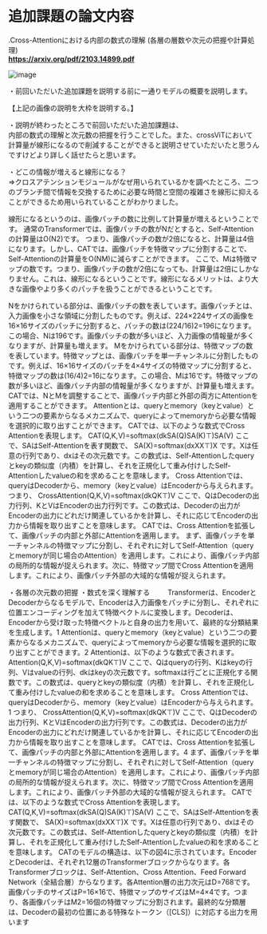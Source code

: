# 追加課題の論文内容

.Cross-Attentionにおける内部の数式の理解
(各層の層数や次元の把握や計算処理)  
**https://arxiv.org/pdf/2103.14899.pdf**

![image](https://github.com/Yuma-Tsukakoshi/CrossViT-Summary-/assets/107422037/86926816-82a9-41c5-8377-06a48d7580bc)

・前回いただいた追加課題を説明する前に一通りモデルの概要を説明します。  

【上記の画像の説明を大枠を説明する。】

・説明が終わったところで前回いただいた追加課題は、  
内部の数式の理解と次元数の把握を行うことでした。また、crossViTにおいて計算量が線形になるので削減することができると説明させていただいたと思うんですけどより詳しく話せたらと思います。

・どこの情報が増えると線形になる？  
⇒クロスアテンションモジュールがなぜ用いられているかを調べたところ、二つのブランチ間で情報を交換するために必要な時間と空間の複雑さを線形に抑えることができるため用いられていることがわかりました。　　

線形になるというのは、画像パッチの数に比例して計算量が増えるということです。 通常のTransformerでは、画像パッチの数がNだとすると、Self-Attentionの計算量はO(N2)です。 つまり、画像パッチの数が2倍になると、計算量は4倍になります。しかし、CATでは、画像パッチを特徴マップに分割することで、Self-Attentionの計算量をO(NM)に減らすことができます。 ここで、Mは特徴マップの数です。つまり、画像パッチの数が2倍になっても、計算量は2倍にしかなりません。これは、線形になるということです。線形になるメリットは、より大きな画像やより多くのパッチを扱うことができるということです。

Nをかけられている部分は、画像パッチの数を表しています。画像パッチとは、入力画像を小さな領域に分割したものです。例えば、224×224サイズの画像を16×16サイズのパッチに分割すると、パッチの数は(224/16)2=196になります。この場合、Nは196です。画像パッチの数が多いほど、入力画像の情報量が多くなりますが、計算量も増えます。
Mをかけられている部分は、特徴マップの数を表しています。特徴マップとは、画像パッチを単一チャンネルに分割したものです。例えば、16×16サイズのパッチを4×4サイズの特徴マップに分割すると、特徴マップの数は(16/4)2=16になります。この場合、Mは16です。特徴マップの数が多いほど、画像パッチ内部の情報量が多くなりますが、計算量も増えます。
CATでは、NとMを調整することで、画像パッチ内部と外部の両方にAttentionを適用することができます。 Attentionとは、queryとmemory（keyとvalue）という二つの要素からなるメカニズムで、queryによってmemoryから必要な情報を選択的に取り出すことができます。 CATでは、以下のような数式でCross Attentionを表現します。
CAT(Q,K,V)=softmax(dk​​SA(Q)SA(K)⊤​)SA(V)
ここで、SAはSelf-Attentionを表す関数で、
SA(X)=softmax(dx​​XX⊤​)X
です。Xは任意の行列であり、dx​はその次元数です。この数式は、Self-Attentionしたqueryとkeyの類似度（内積）を計算し、それを正規化して重み付けしたSelf-Attentionしたvalueの和を求めることを意味します。
Cross Attentionでは、queryはDecoderから、memory（keyとvalue）はEncoderから与えられます。 つまり、
CrossAttention(Q,K,V)=softmax(dk​​QK⊤​)V
ここで、QはDecoderの出力行列、KとVはEncoderの出力行列です。この数式は、Decoderの出力がEncoderの出力にどれだけ関連しているかを計算し、それに応じてEncoderの出力から情報を取り出すことを意味します。
CATでは、Cross Attentionを拡張して、画像パッチの内部と外部にAttentionを適用します。 まず、画像パッチを単一チャンネルの特徴マップに分割し、それぞれに対してSelf-Attention（queryとmemoryが同じ場合のAttention）を適用します。これにより、画像パッチ内部の局所的な情報が捉えられます。次に、特徴マップ間でCross Attentionを適用します。これにより、画像パッチ外部の大域的な情報が捉えられます。


・各層の次元数の把握 
・数式を深く理解する 　　
Transformerは、EncoderとDecoderからなるモデルで、Encoderは入力画像をパッチに分割し、それぞれに位置エンコーディングを加えて特徴ベクトルに変換します。Decoderは、Encoderから受け取った特徴ベクトルと自身の出力を用いて、最終的な分類結果を生成します。1
Attentionは、queryとmemory（keyとvalue）という二つの要素からなるメカニズムで、queryによってmemoryから必要な情報を選択的に取り出すことができます。2 Attentionは、以下のような数式で表されます。
Attention(Q,K,V)=softmax(dk​​QK⊤​)V
ここで、Qはqueryの行列、Kはkeyの行列、Vはvalueの行列、dk​はkeyの次元数です。softmaxは行ごとに正規化する関数です。この数式は、queryとkeyの類似度（内積）を計算し、それを正規化して重み付けしたvalueの和を求めることを意味します。
Cross Attentionでは、queryはDecoderから、memory（keyとvalue）はEncoderから与えられます。1 つまり、
CrossAttention(Q,K,V)=softmax(dk​​QK⊤​)V
ここで、QはDecoderの出力行列、KとVはEncoderの出力行列です。この数式は、Decoderの出力がEncoderの出力にどれだけ関連しているかを計算し、それに応じてEncoderの出力から情報を取り出すことを意味します。
CATでは、Cross Attentionを拡張して、画像パッチの内部と外部にAttentionを適用します。4 まず、画像パッチを単一チャンネルの特徴マップに分割し、それぞれに対してSelf-Attention（queryとmemoryが同じ場合のAttention）を適用します。これにより、画像パッチ内部の局所的な情報が捉えられます。次に、特徴マップ間でCross Attentionを適用します。これにより、画像パッチ外部の大域的な情報が捉えられます。
CATでは、以下のような数式でCross Attentionを表現します。
CAT(Q,K,V)=softmax(dk​​SA(Q)SA(K)⊤​)SA(V)
ここで、SAはSelf-Attentionを表す関数で、
SA(X)=softmax(dx​​XX⊤​)X
です。Xは任意の行列であり、dx​はその次元数です。この数式は、Self-Attentionしたqueryとkeyの類似度（内積）を計算し、それを正規化して重み付けしたSelf-Attentionしたvalueの和を求めることを意味します。
CATのモデルの構造は、以下の図4に示されています。EncoderとDecoderは、それぞれ12層のTransformerブロックからなります。各Transformerブロックは、Self-Attention、Cross Attention、Feed Forward Network（全結合層）からなります。各Attention層の出力次元はD=768です。画像パッチのサイズはP=16×16で、特徴マップのサイズはM=4×4です。つまり、各画像パッチはM2=16個の特徴マップに分割されます。最終的な分類層は、Decoderの最初の位置にある特殊なトークン（[CLS]）に対応する出力を用います
